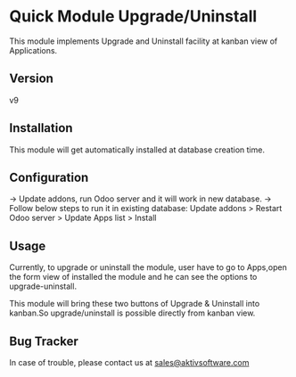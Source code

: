 # Quick Module Upgrade/Uninstall

This module implements Upgrade and Uninstall facility at kanban view of Applications.

## Version

v9

## Installation 

This module will get automatically installed at database creation time.

## Configuration

-> Update addons, run Odoo server and it will work in new database.
-> Follow below steps to run it in existing database:
   Update addons > Restart Odoo server > Update Apps list > Install

## Usage

Currently, to upgrade or uninstall the module, user have to go to Apps,open the form view of installed the module and he can see the options to upgrade-uninstall.

This module will bring these two buttons of Upgrade & Uninstall into kanban.So upgrade/uninstall is possible directly from kanban view.

## Bug Tracker

In case of trouble, please contact us at sales@aktivsoftware.com
